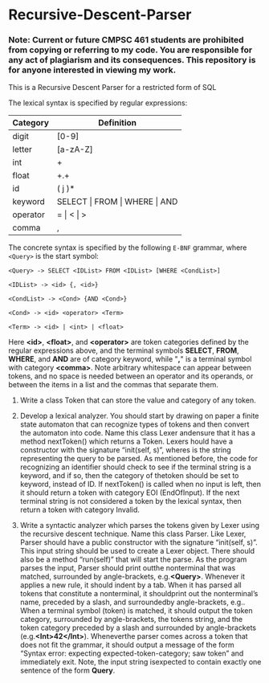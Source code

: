 # Recursive-Descent-Parser

### Note: Current or future CMPSC 461 students are prohibited from copying or referring to my code. You are responsible for any act of plagiarism and its consequences. This repository is for anyone interested in viewing my work. 

This is a Recursive Descent Parser for a restricted form of SQL

The lexical syntax is specified by regular expressions:

  | Category        | Definition  |
  | ------------- | ------------- |
  | digit      | [0-9] |
  | letter      | [a-zA-Z]      |
  | int | <digit>+      |
  | float | <digit>+.<digit>+      |
  | id | <letter>(<letter> j <digit>)*      |
  | keyword | SELECT \| FROM \| WHERE \| AND |
  | operator | = \| < \| > |
  | comma | , |
  
  
  The concrete syntax is specified by the following `E-BNF` grammar, where `<Query>` is the start symbol:
  ```
  <Query> -> SELECT <IDList> FROM <IDList> [WHERE <CondList>]

  <IDList> -> <id> {, <id>}

  <CondList> -> <Cond> {AND <Cond>}

  <Cond> -> <id> <operator> <Term>

  <Term> -> <id> | <int> | <float>
  
  ```

   Here **\<id>**, **\<float>**, and **\<operator>** are token categories defined by the regular expressions above,
   and the terminal symbols **SELECT**, **FROM**, **WHERE**, and **AND** are of category keyword, while "**,**"
   is a terminal symbol with category **\<comma>**.
   Note arbitrary whitespace can appear between tokens, and no space is needed between an operator and its operands,
   or between the items in a list and the commas that separate them.
   
1. Write a class Token that can store the value and category of any token.

2.  Develop  a  lexical  analyzer.   You  should  start  by  drawing on paper a finite state automaton that can recognize types of tokens and then convert the automaton into code.  Name this class Lexer andensure that it has a method nextToken() which returns a Token.  Lexers hould have a constructor with the signature “init(self, s)”, wheres  is  the  string  representing  the  query  to  be  parsed.   As  mentioned before,  the  code  for  recognizing  an  identifier  should  check  to  see  if the terminal string is a keyword, and if so, then the category of thetoken should be set to keyword, instead of ID. If nextToken() is called when no input is left, then it should return a token with category EOI (EndOfInput).  If the next terminal string is not considered a token by the lexical syntax, then return a token with category Invalid.

3. Write a syntactic analyzer which parses the tokens given by Lexer using the recursive descent technique.  Name this class Parser. Like Lexer, Parser should have a public constructor with the signature “init(self, s)”.  This input string should be used to create a Lexer object.   There  should  also  be  a  method  “run(self)”  that  will  start the parse.  As the program parses the input, Parser should print outthe nonterminal that was matched, surrounded by angle-brackets, e.g.**\<Query>**.  Whenever it applies a new rule, it should indent by a tab. When it has parsed all tokens that constitute a nonterminal, it shouldprint out the nonterminal’s name, preceded by a slash, and surroundedby angle-brackets, e.g.</Query>.  When a terminal symbol (token) is matched,  it should output the token category,  surrounded by angle-brackets, the tokens string, and the token category preceded by a slash and surrounded by angle-brackets (e.g.**\<Int>42\</Int>**).  Wheneverthe parser comes across a token that does not fit the grammar, it should output a message of the form “Syntax error: expecting expected-token-category; saw token” and immediately exit.  Note, the input string isexpected to contain exactly one sentence of the form **Query**.
  
    
